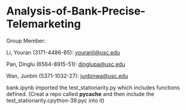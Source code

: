 # Analysis-of-Bank-Precise-Telemarketing
Group Member: 

Li, Youran (3171-4486-85): youranli@usc.edu 

Pan, Dinglu (6564-8915-51): dinglupa@usc.edu  

Wan, Junbin (5371-1032-27): junbinwa@usc.edu

bank.ipynb imported the test_stationarity.py which includes functions defined. (Creat a repo called __pycache__ and then include the test_stationarity.cpython-39.pyc into it)
